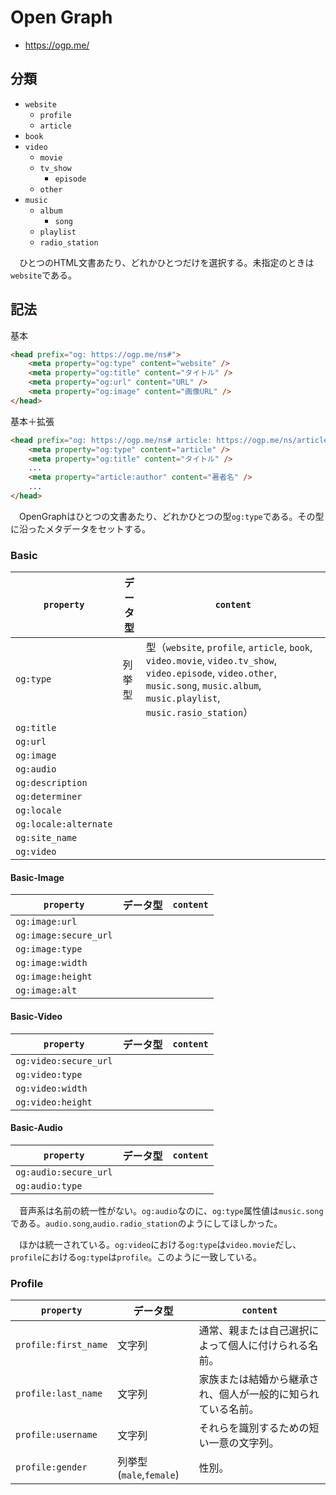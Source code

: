 # Open Graph

* https://ogp.me/

## 分類

* `website`
	* `profile`
	* `article`
* `book`
* `video`
	* `movie`
	* `tv_show`
		* `episode`
	* `other`
* `music`
	* `album`
		* `song`
	* `playlist`
	* `radio_station`

　ひとつのHTML文書あたり、どれかひとつだけを選択する。未指定のときは`website`である。

## 記法

基本
```html
<head prefix="og: https://ogp.me/ns#">
    <meta property="og:type" content="website" />
    <meta property="og:title" content="タイトル" />
    <meta property="og:url" content="URL" />
    <meta property="og:image" content="画像URL" />
</head>
```

基本＋拡張
```html
<head prefix="og: https://ogp.me/ns# article: https://ogp.me/ns/article#">
    <meta property="og:type" content="article" />
    <meta property="og:title" content="タイトル" />
    ...
    <meta property="article:author" content="著者名" />
    ...
</head>
```

　OpenGraphはひとつの文書あたり、どれかひとつの型`og:type`である。その型に沿ったメタデータをセットする。

### Basic

`property`|データ型|`content`
----------|--------|---------
`og:type`|列挙型|型（`website`, `profile`, `article`, `book`, `video.movie`, `video.tv_show`, `video.episode`, `video.other`, `music.song`, `music.album`, `music.playlist`, `music.rasio_station`）
`og:title`||
`og:url`||
`og:image`||
`og:audio`||
`og:description`||
`og:determiner`||
`og:locale`||
`og:locale:alternate`||
`og:site_name`||
`og:video`||

#### Basic-Image

`property`|データ型|`content`
----------|--------|---------
`og:image:url`||
`og:image:secure_url`||
`og:image:type`||
`og:image:width`||
`og:image:height`||
`og:image:alt`||

#### Basic-Video

`property`|データ型|`content`
----------|--------|---------
`og:video:secure_url`||
`og:video:type`||
`og:video:width`||
`og:video:height`||

#### Basic-Audio

`property`|データ型|`content`
----------|--------|---------
`og:audio:secure_url`||
`og:audio:type`||

　音声系は名前の統一性がない。`og:audio`なのに、`og:type`属性値は`music.song`である。`audio.song`,`audio.radio_station`のようにしてほしかった。

　ほかは統一されている。`og:video`における`og:type`は`video.movie`だし、`profile`における`og:type`は`profile`。このように一致している。

### Profile

`property`|データ型|`content`
----------|--------|---------
`profile:first_name`|文字列|通常、親または自己選択によって個人に付けられる名前。
`profile:last_name`|文字列|家族または結婚から継承され、個人が一般的に知られている名前。
`profile:username`|文字列|それらを識別するための短い一意の文字列。
`profile:gender`|列挙型(`male`,`female`)|性別。

